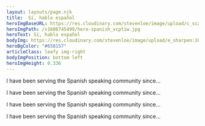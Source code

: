 ```yaml
---
layout: layouts/page.njk
title:  Sí, hablo español
heroImgBaseURL: https://res.cloudinary.com/stevenloe/image/upload/c_scale,e_sharpen:100,q_70, 
heroImgPath: /v1608745499/hero-spanish_vcptiw.jpg
heroText: Sí, hablo español
bodyImg: https://res.cloudinary.com/stevenloe/image/upload/e_sharpen:100,q_65/v1608760087/leaf-right-25-1_k1eaz2.jpg
heroBgColor: "#658157"
articleClass: leafy img-right
bodyImgPosition: bottom left
heroImgHeight: 0.336
---
```


I have been serving the Spanish speaking community since...

I have been serving the Spanish speaking community since...


I have been serving the Spanish speaking community since...


I have been serving the Spanish speaking community since...

